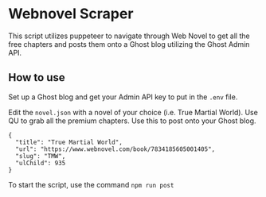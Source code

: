 # Webnovel Scraper

This script utilizes puppeteer to navigate through Web Novel to get all the free chapters and posts them onto a Ghost blog utilizing the Ghost Admin API.

## How to use

Set up a Ghost blog and get your Admin API key to put in the `.env` file.

Edit the `novel.json` with a novel of your choice (i.e. True Martial World). Use QU to grab all the premium chapters. Use this to post onto your Ghost blog.

```
{
  "title": "True Martial World",
  "url": "https://www.webnovel.com/book/7834185605001405",
  "slug": "TMW",
  "ulChild": 935
}
```

To start the script, use the command `npm run post`

